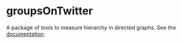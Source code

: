 groupsOnTwitter
===============

A package of tools to measure hierarchy in directed graphs. See the [documentation](http://groupsontwitter.readthedocs.org/en/latest/).

